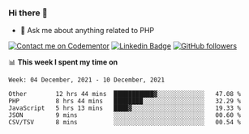 ### Hi there 👋

<!--
**mustafaculban/mustafaculban** is a ✨ _special_ ✨ repository because its `README.md` (this file) appears on your GitHub profile.

Here are some ideas to get you started:

- 🌱 I’m currently learning ...
- 👯 I’m looking to collaborate on ...
- 🤔 I’m looking for help with ...
- 📫 How to reach me: ...
- 😄 Pronouns: ...
- ⚡ Fun fact: ...

-->
- 💬 Ask me about anything related to PHP

[![Contact me on Codementor](https://www.codementor.io/m-badges/karamusluk/book-session.svg)](https://www.codementor.io/@karamusluk?refer=badge)
[![Linkedin Badge](https://img.shields.io/badge/-Mustafa%20Culban-blue?style=social&logo=Linkedin&logoColor=blue&link=https://www.linkedin.com/in/mustafaculban/)](https://www.linkedin.com/in/mustafaculban/) 
[![GitHub followers](https://img.shields.io/github/followers/karamusluk?label=Follow&style=social)](https://github.com/karamusluk/?tab=follow)


📊 **This week I spent my time on**
<!--START_SECTION:waka-->
```text
Week: 04 December, 2021 - 10 December, 2021

Other        12 hrs 44 mins  ███████████▓░░░░░░░░░░░░░   47.08 % 
PHP          8 hrs 44 mins   ████████░░░░░░░░░░░░░░░░░   32.29 % 
JavaScript   5 hrs 13 mins   ████▓░░░░░░░░░░░░░░░░░░░░   19.33 % 
JSON         9 mins          ░░░░░░░░░░░░░░░░░░░░░░░░░   00.60 % 
CSV/TSV      8 mins          ░░░░░░░░░░░░░░░░░░░░░░░░░   00.54 % 
```
<!--END_SECTION:waka-->

